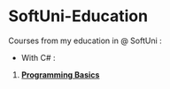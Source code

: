 # SoftUni-Education
Courses from my education in @ SoftUni :
- With C# :
1. [**Programming Basics**](https://github.com/P-Petrov04/SoftUni-Education/tree/main/Programming-Basics%20C%23)
